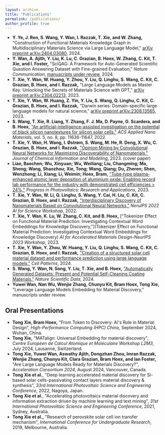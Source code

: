 ```yaml
---
layout: archive
title: "Publications"
permalink: /publications/
author_profile: true
---
```

- **Y. Ye, J. Ren, S. Wang, Y. Wan, I. Razzak, T. Xie, and W. Zhang,** "Construction of Functional Materials Knowledge Graph in Multidisciplinary Materials Science via Large Language Model," [arXiv preprint arXiv:2404.03080](https://arxiv.org/abs/2404.03080), 2024.
- **Y. Wan, A. Ajith, Y. Liu, K. Lu, C. Grazian, B. Hoex, W. Zhang, C. Kit, T. Xie, and I. Foster,** "SciQAG: A Framework for Auto-Generated Scientific Question Answering Dataset with Fine-grained Evaluation," *Nature Communication*, [manuscripts under review](https://arxiv.org/abs/2405.09939), 2024.
- **T. Xie, Y. Wan, W. Huang, Y. Zhou, Y. Liu, Q. Linghu, S. Wang, C. Kit, C. Grazian, B. Hoex, and I. Razzak,** "Large Language Models as Master Key: Unlocking the Secrets of Materials Science with GPT," [arXiv preprint arXiv:2304.02213](https://arxiv.org/abs/2304.02213), 2023.
- **T. Xie, Y. Wan, W. Huang, Z. Yin, Y. Liu, S. Wang, Q. Linghu, C. Kit, C. Grazian, B. Hoex, and I. Razzak,** "Darwin series: Domain-specific large language models for natural science," [arXiv preprint arXiv:2308.13565](https://arxiv.org/abs/2308.13565), 2023.
- **S. Wang, T. Xie, R. Liang, Y. Zhang, F. J. Ma, D. Payne, G. Scardera, and B. Hoex,** [&#34;An artificial-intelligence-assisted investigation on the potential of black silicon nanotextures for silicon solar cells,&#34;](https://pubs.acs.org/doi/10.1021/acsanm.2c02619) *ACS Applied Nano Materials*, vol. 5, no. 8, pp. 11636-11647, 2022.
- **T. Xie, Y. Wan, H. Wang, I. Østrøm, S. Wang, M. He, R. Deng, X. Wu, C. Grazian, B. Hoex, and I. Razzak,** [&#34;Opinion Mining by Convolutional Neural Networks for Maximizing Discoverability of Nanomaterials,&#34;](https://pubs.acs.org/doi/10.1021/acs.jcim.3c00746) *Journal of Chemical Information and Modeling*, 2023. (cover paper)
- **Liao, Baochen; Wu, Xinyuan; Wu, Weiliang; Liu, Changming; Ma, Sheng; Wang, Shaozhou; Xie, Tong; Wang, Qiang; Du, Zheren; Shen, Wenzhong; Li, Xiang; Li, Weimin; Hoex, Bram,** [&#34;Tube‐type plasma‐enhanced atomic layer deposition of aluminium oxide: Enabling record lab performance for the industry with demonstrated cell efficiencies &gt; 24%,&#34;](https://onlinelibrary.wiley.com/doi/abs/10.1002/pip.3607) *Progress in Photovoltaics: Research and Applications*, 2023.
- **T. Xie, Y. Wan, W. Li, Q. Linghu, S. Wang, Y. Cai, H. Liu, C. Kit, C. Grazian, B. Hoex, and I. Razzak,** [&#34;Interdisciplinary Discovery of Nanomaterials Based on Convolutional Neural Networks,&#34;](https://arxiv.org/abs/2212.02805) *NeruIPS 2022 AI for Science Workshop*, 2022.
- **T. Xie, Y. Wan, K. Lu, W. Zhang, C. Kit, and B. Hoex,** ["Tokenizer Effect on Functional Material Prediction: Investigating Contextual Word Embeddings for Knowledge Discovery,"](Tokenizer Effect on Functional Material Prediction: Investigating Contextual Word Embeddings for Knowledge Discovery) *AI for Accelerated Materials Design-NeurIPS 2023 Workshop*, 2023.
- **T. Xie, Y. Wan, Y. Zhou, W. Huang, Y. Liu, Q. Linghu, S. Wang, C. Kit, C. Grazian, B. Hoex, and I. Razzak,** [&#34;Creation of a structured solar cell material dataset and performance prediction using large language models,&#34;](https://pubmed.ncbi.nlm.nih.gov/38800367/) *Cell Patterns*, 2024.
- **S. Wang, Y. Wan, N. Song, Y. Liu, T. Xie, and B. Hoex,** [&#34;Automatically Generated Datasets: Present and Potential Self-Cleaning Coating Materials,&#34;](https://pubmed.ncbi.nlm.nih.gov/38296978/) *Nature Scientific Data*, 2024.
- **Yuwei Wan, Nan Wu, Wenjie Zhang, Chunyu Kit, Bram Hoex, Tong Xie,** "Leverage Language Models Embedding for Material Discovery," manuscripts under review.

## **Oral Presentations**

- **Tong Xie, Bram Hoex,** "From Token to Discovery: AI's Role in Material Design", *High-Performance Computing (HPC) China*, September 2024, Wuhan, China.
- **Tong Xie,** "MATalign: Universal Embedding for material discovery", *Centre Européen de Calcul Atomique et Moléculaire Workshop L2M3*, July 2024, Lausanne, Switzerland.
- **Tong Xie, Yuwei Wan, Aswathy Ajith, Dongzhan Zhou, Imran Razzak, Wenjie Zhang, Chunyu Kit, Clara Grazian, Bram Hoex, and Ian Foster,** "Are Large Language Models Ready for Materials Discovery?", *Acceleration Consortium 2024*, August 2024, Vancouver, Canada.
- **Tong Xie et al.**, "Deep learning accelerated material discovery for Si-based solar cells-passivating contact layers material discovery & synthesis", *33rd International Photovoltaic Science and Engineering Conference*, 2022, Nagoya, Japan.
- **Tong Xie et al.**, "Accelerating photovoltaics material discovery and information extraction driven by machine learning and text mining", *31st International Photovoltaic Science and Engineering Conference*, 2021, Sydney, Australia.
- **Tong Xie et al.,** "Research of perovskite solar cell ion transfer mechanism", *International Conference for Undergraduate Research*, 2019, Melbourne, Australia.

